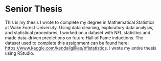 # Senior Thesis
This is my thesis I wrote to complete my degree in Mathematical Statistics at Wake Forest University. Using data cleaning, exploratory data analysis, and statistical procedures, I worked on a dataset with NFL statistics and made data-driven predictions on future Hall of Fame inductions. The dataset used to complete this assignment can be found here: https://www.kaggle.com/kendallgillies/nflstatistics. I wrote my entire thesis using RStudio.
